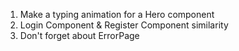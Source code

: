 1. Make a typing animation for a Hero component
2. Login Component & Register Component similarity
3. Don't forget about ErrorPage
